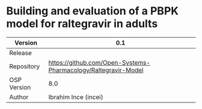# Building and evaluation of a PBPK model for raltegravir in adults





| Version     | 0.1                                                          |
| ----------- | ------------------------------------------------------------ |
| Release     |                                                              |
| Repository  | https://github.com/Open-Systems-Pharmacology/Raltegravir-Model |
| OSP Version | 8.0                                                          |
| Author      | Ibrahim Ince (incei)                                         |

